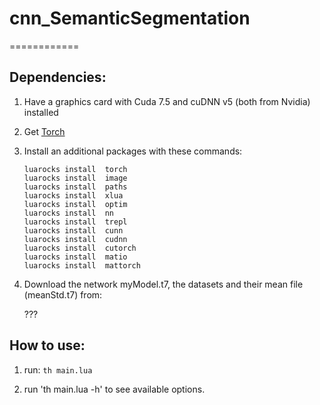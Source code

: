 # cnn_SemanticSegmentation
============

## Dependencies:

1. Have a graphics card with Cuda 7.5 and cuDNN v5 (both from Nvidia) installed

2. Get [Torch](http://torch.ch/docs/getting-started.html)

3. Install an additional packages with these commands:

	`luarocks install  torch`    
	`luarocks install  image`    
	`luarocks install  paths`     
	`luarocks install  xlua`      
	`luarocks install  optim`    
	`luarocks install  nn`      
	`luarocks install  trepl`    
	`luarocks install  cunn`      
	`luarocks install  cudnn`      
	`luarocks install  cutorch`    
	`luarocks install  matio`   
	`luarocks install  mattorch`   

4. Download the network myModel.t7, the datasets and their mean file (meanStd.t7) from: 

    ???


## How to use:

1. run:
		`th main.lua` 

2. run 'th main.lua -h' to see available options.
